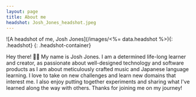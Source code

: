 ```yaml
---
layout: page
title: About me
headshot: Josh_Jones_headshot.jpeg
---
```


![A headshot of me, Josh Jones](/images/<%= data.headshot %>){: .headshot}
{: .headshot-container}

Hey there! 👋🏻 My name is Josh Jones. I am a determined life-long learner and creator, as passionate about well-designed technology and software products as I am about meticulously crafted music and Japanese language learning. I love to take on new challenges and learn new domains that interest me. I also enjoy putting together experiments and sharing what I've learned along the way with others. Thanks for joining me on my journey!
